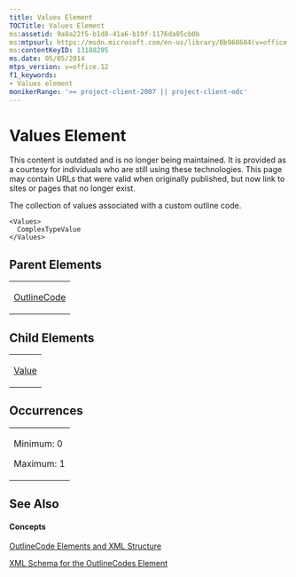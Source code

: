 ```yaml
---
title: Values Element
TOCTitle: Values Element
ms:assetid: 9a8a22f5-b1d8-41a6-b19f-1176da85cb0b
ms:mtpsurl: https://msdn.microsoft.com/en-us/library/Bb968604(v=office.12)
ms:contentKeyID: 13188295
ms.date: 05/05/2014
mtps_version: v=office.12
f1_keywords:
- Values element
monikerRange: '>= project-client-2007 || project-client-odc'
---
```


# Values Element

This content is outdated and is no longer being maintained. It is provided as a courtesy for individuals who are still using these technologies. This page may contain URLs that were valid when originally published, but now link to sites or pages that no longer exist.

The collection of values associated with a custom outline code.

    <Values>
      ComplexTypeValue
    </Values>

## Parent Elements

<table>
<colgroup>
<col style="width: 100%" />
</colgroup>
<tbody>
<tr class="odd">
<td><p><a href="bb968410(v=office.12).md">OutlineCode</a></p></td>
</tr>
</tbody>
</table>

## Child Elements

<table>
<colgroup>
<col style="width: 100%" />
</colgroup>
<tbody>
<tr class="odd">
<td><p><a href="bb968696(v=office.12).md">Value</a></p></td>
</tr>
</tbody>
</table>

## Occurrences

<table>
<colgroup>
<col style="width: 100%" />
</colgroup>
<tbody>
<tr class="odd">
<td><p>Minimum: 0</p>
<p>Maximum: 1</p></td>
</tr>
</tbody>
</table>

## See Also

#### Concepts

[OutlineCode Elements and XML Structure](bb968596\(v=office.12\).md)

[XML Schema for the OutlineCodes Element](bb968584\(v=office.12\).md)

